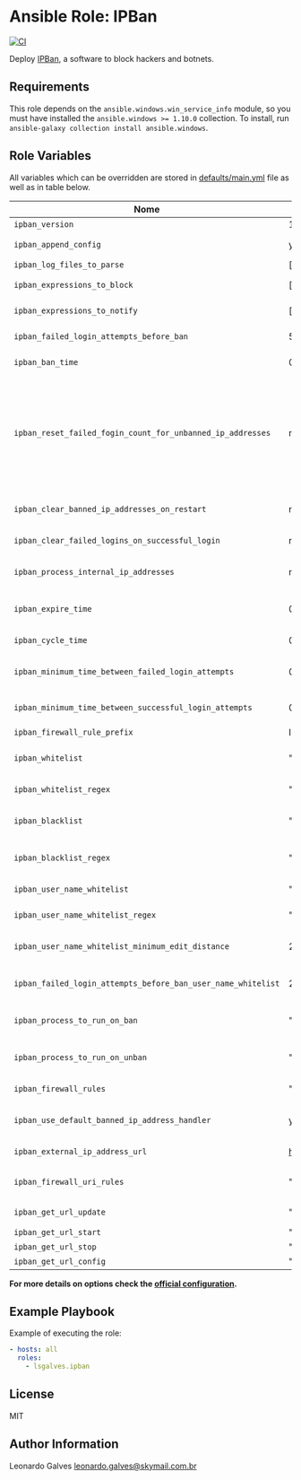 Ansible Role: IPBan
===================

[![CI](https://github.com/lsgalves/ansible-role-ipban/actions/workflows/ci.yml/badge.svg)](https://github.com/lsgalves/ansible-role-ipban/actions/workflows/ci.yml)

Deploy [IPBan](https://github.com/DigitalRuby/IPBan), a software to block hackers and botnets.

Requirements
------------

This role depends on the `ansible.windows.win_service_info` module, so you must have installed the `ansible.windows >= 1.10.0` collection. To install, run `ansible-galaxy collection install ansible.windows`.

Role Variables
--------------

All variables which can be overridden are stored in [defaults/main.yml](https://github.com/cloudalchemy/ansible-role-ipban/blob/master/defaults/main.yml) file as well as in table below.

| Nome | Valor Padrão | Descrição |
| ---- | ------------ | --------- |
| `ipban_version` | 1.7.2 | IPBan version |
| `ipban_append_config` | yes | Whether to add or overwrite the default configuration |
| `ipban_log_files_to_parse` | [] | List of log files to check periodically |
| `ipban_expressions_to_block` | [] | Event viewer expression list to check for failed logins on Windows |
| `ipban_expressions_to_notify` | [] | Event viewer expression list to check for successful logins on Windows |
| `ipban_failed_login_attempts_before_ban` | 5 | How many failed logins before banning an ip address |
| `ipban_ban_time` | 01:00:00:00 | Time to ban an ip address in `DD:HH:MM:SS` format to ban forever |
| `ipban_reset_failed_fogin_count_for_unbanned_ip_addresses` | no | Ignored if only a single `ipban_ban_time` is specified. If this value is true, the failed login count will be reset to 0, causing the next failed login to start at 1 and then the ip address will move to the next ban time once the failed login count reaches `ipban_failed_login_attempts_before_ban`. If this value is false, then the failed login count will not be reset, and the next failed login will cause an immediate ban of the ip address into the next ban time in the `ipban_ban_time` list |
| `ipban_clear_banned_ip_addresses_on_restart` | no | Whether to remove all banned ip addresses from the ipban database and firewall upon startup of the service |
| `ipban_clear_failed_logins_on_successful_login` | no | Whether to clear all failed logins for an ip address if there is a successful login from that ip address |
| `ipban_process_internal_ip_addresses` | no | Whether to process internal ip addresses. Set to true if you want to allow internal ip addresses to be detected and/or banned |
| `ipban_expire_time` | 01:00:00:00 | Remove failed logins that have not yet been banned after this time in `DD:HH:MM:SS` format. 00:00:00:00 to never forget a failed login |
| `ipban_cycle_time` | 00:00:00:15 | How often to run processing and housekeeping, in `DD:HH:MM:SS` format |
| `ipban_minimum_time_between_failed_login_attempts` | 00:00:00:01 | The minimum time between failed login attempts for an ip address to increment the ban counter, in `DD:HH:MM:SS` format |
| `ipban_minimum_time_between_successful_login_attempts` | 00:00:00:05 | Same as `ipban_minimum_time_between_failed_login_attempts` but for successful logins |
| `ipban_firewall_rule_prefix` | IPBan_ | The firewall rule prefix |
| `ipban_whitelist` | "" | Comma separated list of ip addresses, urls or DNS names that are never banned. If you use a url, each ip entry in the response should be newline delimited |
| `ipban_whitelist_regex` | "" | Regular expression for whitelisting, allows for pattern matching or range of ip addresses |
| `ipban_blacklist` | "" | Comma separated list of ip addreses, urls or DNS names to always ban and never unban. Same format as `ipban_whitelist` |
| `ipban_blacklist_regex` | "" | Regular expression for blacklisting, allows for pattern matching or banning of range of ip addresses |
| `ipban_user_name_whitelist` | "" | Comma separated list of user names that are allowed |
| `ipban_user_name_whitelist_regex` | "" | Regular expression for whitelisting, allows user names for pattern matching |
| `ipban_user_name_whitelist_minimum_edit_distance` | 2 | If the edit distance of a failed user name is greater than this distance away, the user name is immediately banned |
| `ipban_failed_login_attempts_before_ban_user_name_whitelist` | 20 | If a user name is on the user name whitelist, then the failed login attempts before ban is this value instead of `ipban_failed_login_attempts_before_ban` |
| `ipban_process_to_run_on_ban` | "" | Run an external process when a ban occurs. Separate the process and any arguments with a pipe `|` |
| `ipban_process_to_run_on_unban` | "" | Run an external process when a ban is removed. Separate the process and any arguments with a pipe `|` |
| `ipban_firewall_rules` | "" | Firewall rules to create to allow or block ip addresses, one per line |
| `ipban_use_default_banned_ip_address_handler` | yes | Whether to use the default banned ip address handler for banned ip address sharing. Set to false to turn this off |
| `ipban_external_ip_address_url` | https://checkip.amazonaws.com/ | Specify an external url to get the remote ip address of the machine |
| `ipban_firewall_uri_rules` | "" | External firewall uri rules to block, format is one per line: `[RulePrefix],[Interval in DD:HH:MM:SS],[URI][Newline]` |
| `ipban_get_url_update` | "" |  Url to get when the service cycle runs, empty for none |
| `ipban_get_url_start` | "" |  Url to get when the service starts, empty for none |
| `ipban_get_url_stop` | "" |  Url to get when the service stops, empty for none |
| `ipban_get_url_config` | "" |  Url to get config file from, empty for none |

**For more details on options check the [official configuration](https://github.com/DigitalRuby/IPBan/wiki/Configuration).**

Example Playbook
----------------

Example of executing the role:

```yml
- hosts: all
  roles:
    - lsgalves.ipban
```

License
-------

MIT

Author Information
------------------

Leonardo Galves <leonardo.galves@skymail.com.br>
